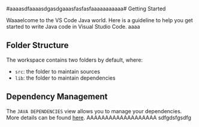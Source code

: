 #aaaasdfaaaasdgasdgaaasfasfasfaaaaaaaaaaa# Getting Started

Waaaelcome to the VS Code Java world. Here is a guideline to help you get started to write Java code in Visual Studio Code.
aaaa
## Folder Structure

The workspace contains two folders by default, where:

- `src`: the folder to maintain sources
- `lib`: the folder to maintain dependencies

## Dependency Management

The `JAVA DEPENDENCIES` view allows you to manage your dependencies. More details can be found [here](https://github.com/microsoft/vscode-java-pack/blob/master/release-notes/v0.9.0.md#work-with-jar-files-directly). AAAAAAAAAAAAAAAAAAA sdfgdsfgsdfg
